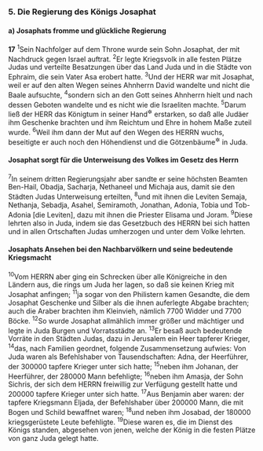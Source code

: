 ### 5. Die Regierung des Königs Josaphat

#### a) Josaphats fromme und glückliche Regierung

__17__
<sup>1</sup>Sein Nachfolger auf dem Throne wurde sein Sohn Josaphat, der mit Nachdruck gegen Israel auftrat.
<sup>2</sup>Er legte Kriegsvolk in alle festen Plätze Judas und verteilte Besatzungen über das Land Juda und in die Städte von Ephraim, die sein Vater Asa erobert hatte.
<sup>3</sup>Und der HERR war mit Josaphat, weil er auf den alten Wegen seines Ahnherrn David wandelte und nicht die Baale aufsuchte,
<sup>4</sup>sondern sich an den Gott seines Ahnherrn hielt und nach dessen Geboten wandelte und es nicht wie die Israeliten machte.
<sup>5</sup>Darum ließ der HERR das Königtum in seiner Hand<sup title="= durch ihn">&#x2732;</sup> erstarken, so daß alle Judäer ihm Geschenke brachten und ihm Reichtum und Ehre in hohem Maße zuteil wurde.
<sup>6</sup>Weil ihm dann der Mut auf den Wegen des HERRN wuchs, beseitigte er auch noch den Höhendienst und die Götzenbäume<sup title="vgl. 14,2">&#x2732;</sup> in Juda.

#### Josaphat sorgt für die Unterweisung des Volkes im Gesetz des Herrn

<sup>7</sup>In seinem dritten Regierungsjahr aber sandte er seine höchsten Beamten Ben-Hail, Obadja, Sacharja, Nethaneel und Michaja aus, damit sie den Städten Judas Unterweisung erteilten,
<sup>8</sup>und mit ihnen die Leviten Semaja, Nethanja, Sebadja, Asahel, Semiramoth, Jonathan, Adonia, Tobia und Tob-Adonia [die Leviten], dazu mit ihnen die Priester Elisama und Joram.
<sup>9</sup>Diese lehrten also in Juda, indem sie das Gesetzbuch des HERRN bei sich hatten und in allen Ortschaften Judas umherzogen und unter dem Volke lehrten.

#### Josaphats Ansehen bei den Nachbarvölkern und seine bedeutende Kriegsmacht

<sup>10</sup>Vom HERRN aber ging ein Schrecken über alle Königreiche in den Ländern aus, die rings um Juda her lagen, so daß sie keinen Krieg mit Josaphat anfingen;
<sup>11</sup>ja sogar von den Philistern kamen Gesandte, die dem Josaphat Geschenke und Silber als die ihnen auferlegte Abgabe brachten; auch die Araber brachten ihm Kleinvieh, nämlich 7700 Widder und 7700 Böcke.
<sup>12</sup>So wurde Josaphat allmählich immer größer und mächtiger und legte in Juda Burgen und Vorratsstädte an.
<sup>13</sup>Er besaß auch bedeutende Vorräte in den Städten Judas, dazu in Jerusalem ein Heer tapferer Krieger,
<sup>14</sup>das, nach Familien geordnet, folgende Zusammensetzung aufwies: Von Juda waren als Befehlshaber von Tausendschaften: Adna, der Heerführer, der 300000 tapfere Krieger unter sich hatte;
<sup>15</sup>neben ihm Johanan, der Heerführer, der 280000 Mann befehligte;
<sup>16</sup>neben ihm Amasja, der Sohn Sichris, der sich dem HERRN freiwillig zur Verfügung gestellt hatte und 200000 tapfere Krieger unter sich hatte.
<sup>17</sup>Aus Benjamin aber waren: der tapfere Kriegsmann Eljada, der Befehlshaber über 200000 Mann, die mit Bogen und Schild bewaffnet waren;
<sup>18</sup>und neben ihm Josabad, der 180000 kriegsgerüstete Leute befehligte.
<sup>19</sup>Diese waren es, die im Dienst des Königs standen, abgesehen von jenen, welche der König in die festen Plätze von ganz Juda gelegt hatte.